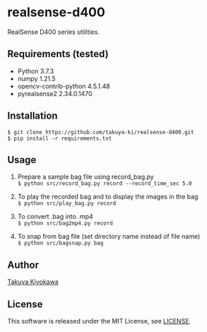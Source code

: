 # realsense-d400

RealSense D400 series utilities.

## Requirements (tested)

- Python 3.7.3
- numpy 1.21.5
- opencv-contrib-python 4.5.1.48
- pyrealsense2 2.34.0.1470

## Installation

	$ git clone https://github.com/takuya-ki/realsense-d400.git
	$ pip install -r requirements.txt

## Usage

1. Prepare a sample bag file using record_bag.py  
`$ python src/record_bag.py record --record_time_sec 5.0`

2. To play the recorded bag and to display the images in the bag  
`$ python src/play_bag.py record`

3. To convert .bag into .mp4  
`$ python src/bag2mp4.py record`

4. To snap from bag file (set directory name instead of file name)  
`$ python src/bagsnap.py bag`

## Author

[Takuya Kiyokawa](https://takuya-ki.github.io/)

## License

This software is released under the MIT License, see [LICENSE](./LICENSE).
